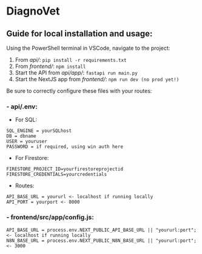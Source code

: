 # DiagnoVet

## Guide for local installation and usage:

Using the PowerShell terminal in VSCode, navigate to the project:

1. From *api/*: `pip install -r requirements.txt`
2. From *frontend/*: `npm install`
3. Start the API from *api/app/*: `fastapi run main.py`
4. Start the NextJS app from *frontend/*: `npm run dev (no prod yet!)`

Be sure to correctly configure these files with your routes:

### - api/.env:

- For SQL:

```
SQL_ENGINE = yourSQLhost
DB = dbname
USER = youruser
PASSWORD = if required, using win auth here 
```

- For Firestore:

```
FIRESTORE_PROJECT_ID=yourfirestoreprojectid
FIRESTORE_CREDENTIALS=yourcredentials
```
- Routes:

```
API_BASE_URL = yoururl <- localhost if running locally
API_PORT = yourport <- 8000
```

### - frontend/src/app/config.js:

```
API_BASE_URL = process.env.NEXT_PUBLIC_API_BASE_URL || "yoururl:port"; <- localhost if running locally
N8N_BASE_URL = process.env.NEXT_PUBLIC_N8N_BASE_URL || "yoururl:port"; <- 3000
```
